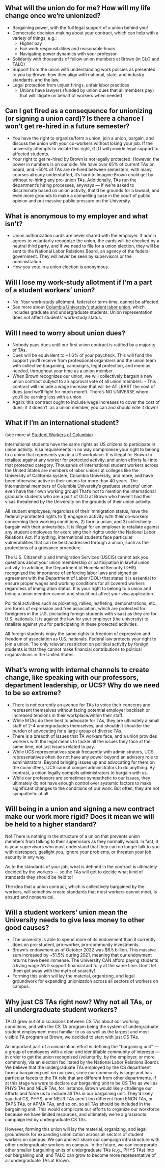 ## What will the union do for me? How will my life change once we’re unionized?
- Bargaining power, with the full legal support of a union behind you!
- Democratic decision-making about your contract, which can help with a variety of things, e.g.:
  - Higher pay
  - Fair work responsibilities and reasonable hours
  - Navigating power dynamics with your professor
- Solidarity with thousands of fellow union members at Brown (in GLO and TALO)
- Support from the union with understanding work policies as presented to you by Brown: how they align with national, state, and industry standards, and the law.
- Legal protection from unjust firings, unfair labor practices
  - Unions have lawyers (funded by union dues that all members pay) that will litigate on behalf of workers when needed


## Can I get fired as a consequence for unionizing (or signing a union card)? Is there a chance I won’t get re-hired in a future semester?
- You have the right to organize/form a union, join a union, bargain, and discuss the union with your co-workers without losing your job. If the university attempts to violate this right, GLO will provide legal support to affected students.
- Your right to get re-hired by Brown is not legally protected. However, the power in numbers is on our side. We have over 65% of current TAs on board, and ~50% of TAs are re-hired between semesters; with many courses already understaffed, it’s hard to imagine Brown could get by without re-hiring any pro-union TAs. Additionally, TAs run the department’s hiring processes, anyways — if we’re asked to discriminate based on union activity, that’d be grounds for a lawsuit, and even more grounds to make a compelling case in the court of public opinion and put massive public pressure on the University.

## What is anonymous to my employer and what isn't?
- Union authorization cards are never shared with the employer. If admin agrees to voluntarily recognize the union, the cards will be checked by a neutral third party, and if we need to file for a union election, they will be sent to the National Labor Relations Board, an agency of the federal government. They will never be seen by supervisors or the administration.
- How you vote in a union election is anonymous.


## Will I lose my work-study allotment if I’m a part of a student workers’ union?
- No. Your work-study allotment, federal or term-time, cannot be affected.
- See more about [Columbia University’s student labor union](https://www.studentworkersofcolumbia.com/about-our-union), which includes graduate and undergraduate students. Union representation does not affect students’ work-study status. 

## Will I need to worry about union dues?
- Nobody pays dues until our first union contract is ratified by a majority of TAs.
- Dues will be equivalent to ~1.6% of your paycheck. This will fund the support you’ll receive from professional organizers and the union team with collective bargaining, campaigns, legal protection, and more as needed, throughout your time as a union member.
- When Brown recognizes our union, we will collectively bargain a new union contract subject to an approval vote of all union members. - This contract will include a wage increase that will be AT LEAST the cost of dues (and we’ll fight for much more!). There’s NO UNIVERSE where you’ll be earning less with a union.
- Again: this contract ought to include wage increases to cover the cost of dues; if it doesn’t, as a union member, you can and should vote it down!

## What if I’m an international student?

(see more at [Student Workers of Columbia](https://www.studentworkersofcolumbia.com/frequently-asked-questions))

International students have the same rights as US citizens to participate in union activity. Visa requirements in no way compromise your right to belong to a union that represents you in a US workplace. It is illegal for Brown to retaliate against any worker for protected activity, and union efforts fall into that protected category. Thousands of international student workers across the United States are members of labor unions at colleges like the University of California system, Columbia University, and more, and have been otherwise active in their unions for more than 40 years. The international members of Columbia University’s graduate students’ union even have their own working group! That’s not to mention the international graduate students who are a part of GLO at Brown who haven’t had their visas threatened by the University on the grounds of their union activity.

All student employees, regardless of their immigration status, have the federally-protected rights to 1) engage in activity with their co-workers concerning their working conditions, 2) form a union, and 3) collectively bargain with their universities. It is illegal for an employer to retaliate against any student employees for exercising their rights under the National Labor Relations Act. If anything, international students face particular vulnerabilities that can be best addressed through a union, such as the protections of a grievance procedure.

The U.S. Citizenship and Immigration Services (USCIS) cannot ask you questions about your union membership or participation in lawful union activity. In addition, the Department of Homeland Security (DHS) recognized the importance of enforcing labor laws and signed an agreement with the Department of Labor (DOL) that states it is essential to ensure proper wages and working conditions for all covered workers regardless of immigration status. It is your right to belong to a union and being a union member cannot and should not affect your visa application.

Political activities such as picketing, rallies, leafleting, demonstrations, etc., are forms of expression and free association, which are protected for foreigners in the U.S. (including foreign students with visas) as they are for U.S. nationals. It is against the law for your employer (the university) to retaliate against you for participating in these protected activities.

All foreign students enjoy the same rights to freedom of expression and freedom of association as U.S. nationals. Federal law protects your right to join a union. The only relevant restriction on political activity by foreign students is that they cannot make financial contributions to political organizations in the United States.

## What’s wrong with internal channels to create change, like speaking with our professors, department leadership, or UCS? Why do we need to be so extreme?

- There is not currently an avenue for TAs to voice their concerns and represent themselves without facing potential employer backlash or increased tensions in their workplace/within their staff. 
- While MTAs do their best to advocate for TAs, they are ultimately a small staff of 2-4 undergraduates themselves, and shouldn’t shoulder the burden of advocating for a large group of diverse TAs.  
- There is a breadth of issues that TA workers face, and a union provides workers with the legal means to tackle all the issues they face at the same time, not just issues related to pay.
- While UCS representatives speak frequently with administrators, UCS representatives often do not have any power beyond an advisory role to administrators. Beyond bringing issues up and advocating for them on the committees, UCS cannot compel administrators to do anything. By contrast, a union legally compels administrators to bargain with us.
- While our professors are sometimes sympathetic to our issues, they ultimately do not have enough control over systemic factors to make significant changes to the conditions of our work. But often, they are not sympathetic at all. 


## Will being in a union and signing a new contract make our work more rigid? Does it mean we will be held to a higher standard?
No! There is nothing in the structure of a union that prevents union members from talking to their supervisors as they normally would. In fact, it is your supervisors who must understand that they can no longer talk to you with disrespect, gaslight you, ignore your problems, or threaten your job security in any way.

As to the standards of your job, what is defined in the contract is ultimately decided by the workers — so the TAs will get to decide what kind of standards they should be held to!

The idea that a union contract, which is collectively bargained by the workers, will somehow create standards that most workers cannot meet, is absurd and nonsensical.

## Will a student workers’ union mean the University needs to give less money to other good causes?
- The university is able to spend more of its endowment than it currently does on pro-student, pro-worker, pro-community investments.
- Brown’s endowment as of October 2022 was $6.5 billion. This massive sum increased by ~51.5% during 2021, meaning that our endowment returns have been immense. The University CAN afford paying students a living wage AND support financial aid fully at the same time. Don’t let them get away with the myth of scarcity!
- Forming this union will lay the material, organizing, and legal groundwork for expanding unionization across all sectors of workers on campus. 

## Why just CS TAs right now? Why not all TAs, or all undergraduate student workers?
TALO grew out of discussions between CS TAs about our working conditions, and with the CS TA program being the system of undergraduate student employment most familiar to us as well as the largest and most visible TA program at Brown, we decided to start with just CS TAs. 

An important part of a unionization effort is defining the "bargaining unit" — a group of employees with a clear and identifiable community of interests — in order to get the union recognized (voluntarily, by the employer, or more commonly, via an election facilitated by the National Labor Relations Board). We believe that the undergraduate TAs employed by the CS department form a bargaining unit on our own, since our community is large and has particular facets to the TA role that are different from other departments. If at this stage we were to declare our bargaining unit to be CS TAs as well as PHYS TAs and NEUR TAs, for instance, Brown would likely challenge our efforts and force us to include all TAs in our bargaining unit. They'd likely say that CS, PHYS, and NEUR TAs aren't too different from ENGN TAs, or TAPS TAs, or APMA TAs, and so on, so all TAs should be included in the bargaining unit. This would complicate our efforts to organize our workforce because we have limited resources, and ultimately we're a grassroots campaign led by undergraduate CS TAs

However, forming this union will lay the material, organizing, and legal groundwork for expanding unionization across all sectors of student workers on campus. We can and will share our campaign infrastructure with other undergraduate workers on campus. In the future, we can incorporate other smaller bargaining units of undergraduate TAs (e.g., PHYS TAs) into our bargaining unit, and TALO can grow to become more representative of all undergraduate TAs at Brown.